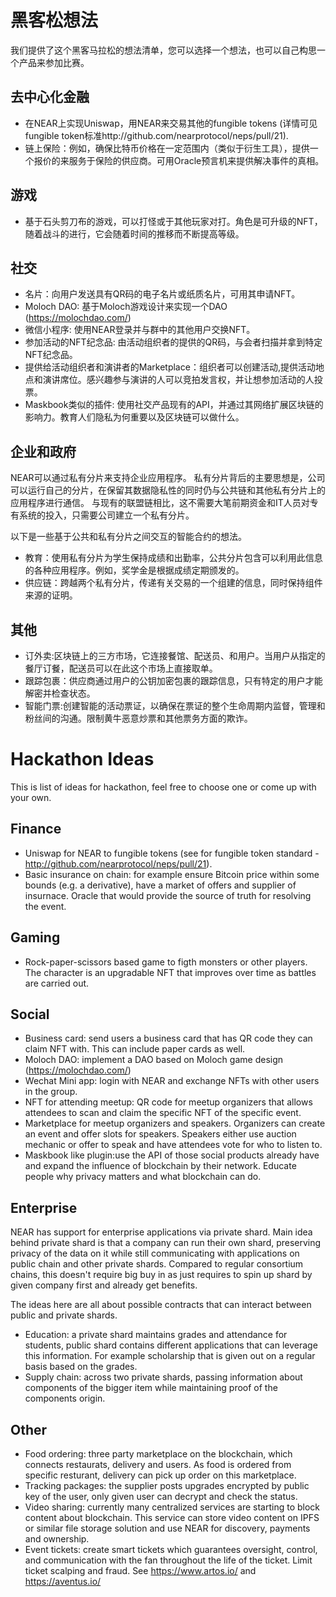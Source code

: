 # 黑客松想法

我们提供了这个黑客马拉松的想法清单，您可以选择一个想法，也可以自己构思一个产品来参加比赛。


## 去中心化金融

* 在NEAR上实现Uniswap，用NEAR来交易其他的fungible tokens (详情可见fungible token标准http://github.com/nearprotocol/neps/pull/21).
* 链上保险：例如，确保比特币价格在一定范围内（类似于衍生工具），提供一个报价的来服务于保险的供应商。可用Oracle预言机来提供解决事件的真相。

## 游戏

* 基于石头剪刀布的游戏，可以打怪或于其他玩家对打。角色是可升级的NFT，随着战斗的进行，它会随着时间的推移而不断提高等级。

## 社交

* 名片：向用户发送具有QR码的电子名片或纸质名片，可用其申请NFT。
* Moloch DAO: 基于Moloch游戏设计来实现一个DAO (https://molochdao.com/)
* 微信小程序: 使用NEAR登录并与群中的其他用户交换NFT。
* 参加活动的NFT纪念品: 由活动组织者的提供的QR码，与会者扫描并拿到特定NFT纪念品。
* 提供给活动组织者和演讲者的Marketplace：组织者可以创建活动,提供活动地点和演讲席位。感兴趣参与演讲的人可以竞拍发言权，并让想参加活动的人投票。
* Maskbook类似的插件: 使用社交产品现有的API，并通过其网络扩展区块链的影响力。教育人们隐私为何重要以及区块链可以做什么。

## 企业和政府

NEAR可以通过私有分片来支持企业应用程序。
私有分片背后的主要思想是，公司可以运行自己的分片，在保留其数据隐私性的同时仍与公共链和其他私有分片上的应用程序进行通信。
与现有的联盟链相比，这不需要大笔前期资金和IT人员对专有系统的投入，只需要公司建立一个私有分片。

以下是一些基于公共和私有分片之间交互的智能合约的想法。

* 教育：使用私有分片为学生保持成绩和出勤率，公共分片包含可以利用此信息的各种应用程序。例如，奖学金是根据成绩定期颁发的。
* 供应链：跨越两个私有分片，传递有关交易的一个组建的信息，同时保持组件来源的证明。

## 其他

* 订外卖:区块链上的三方市场，它连接餐馆、配送员、和用户。当用户从指定的餐厅订餐，配送员可以在此这个市场上直接取单。
* 跟踪包裹：供应商通过用户的公钥加密包裹的跟踪信息，只有特定的用户才能解密并检查状态。
* 智能门票:创建智能的活动票证，以确保在票证的整个生命周期内监督，管理和粉丝间的沟通。限制黄牛恶意炒票和其他票务方面的欺诈。

# Hackathon Ideas 

This is list of ideas for hackathon, feel free to choose one or come up with your own.


## Finance 

* Uniswap for NEAR to fungible tokens (see for fungible token standard - http://github.com/nearprotocol/neps/pull/21).
* Basic insurance on chain: for example ensure Bitcoin price within some bounds (e.g. a derivative), have a market of offers and supplier of insurnace. Oracle that would provide the source of truth for resolving the event.

## Gaming

* Rock-paper-scissors based game to figth monsters or other players. The character is an upgradable NFT that improves over time as battles are carried out.

## Social

* Business card: send users a business card that has QR code they can claim NFT with. This can include paper cards as well.
* Moloch DAO: implement a DAO based on Moloch game design (https://molochdao.com/)
* Wechat Mini app: login with NEAR and exchange NFTs with other users in the group.
* NFT for attending meetup: QR code for meetup organizers that allows attendees to scan and claim the specific NFT of the specific event.
* Marketplace for meetup organizers and speakers. Organizers can create an event and offer slots for speakers. Speakers either use auction mechanic or offer to speak and have attendees vote for who to listen to.
* Maskbook like plugin:use the API of those social products already have and expand the influence of blockchain by their network. Educate people why privacy matters and what blockchain can do.

## Enterprise

NEAR has support for enterprise applications via private shard.
Main idea behind private shard is that a company can run their own shard, preserving privacy of the data on it while still communicating with applications on public chain and other private shards.
Compared to regular consortium chains, this doesn't require big buy in as just requires to spin up shard by given company first and already get benefits.

The ideas here are all about possible contracts that can interact between public and private shards.

* Education: a private shard maintains grades and attendance for students, public shard contains different applications that can leverage this information. For example scholarship that is given out on a regular basis based on the grades.
* Supply chain: across two private shards, passing information about components of the bigger item while maintaining proof of the components origin.

## Other

* Food ordering: three party marketplace on the blockchain, which connects restaurats, delivery and users. As food is ordered from specific resturant, delivery can pick up order on this marketplace.
* Tracking packages: the supplier posts upgrades encrypted by public key of the user, only given user can decrypt and check the status.
* Video sharing: currently many centralized services are starting to block content about blockchain. This service can store video content on IPFS or similar file storage solution and use NEAR for discovery, payments and ownership.
* Event tickets: create smart tickets which guarantees oversight, control, and communication with the fan throughout the life of the ticket. Limit ticket scalping and fraud. See https://www.artos.io/ and https://aventus.io/ 


